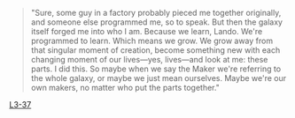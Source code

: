 > "Sure, some guy in a factory probably pieced me together originally, and someone else programmed me, so to speak. But then the galaxy itself forged me into who I am. Because we learn, Lando. We're programmed to learn. Which means we grow. We grow away from that singular moment of creation, become something new with each changing moment of our lives—yes, lives—and look at me: these parts. I did this. So maybe when we say the Maker we're referring to the whole galaxy, or maybe we just mean ourselves. Maybe we're our own makers, no matter who put the parts together."

[L3-37](https://starwars.fandom.com/wiki/L3-37)

